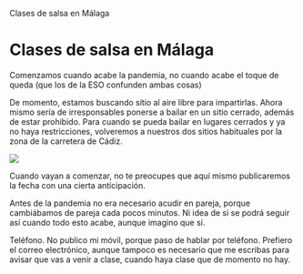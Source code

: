 Clases de salsa en Málaga

# Clases de salsa en Málaga 

Comenzamos cuando acabe la pandemia, no cuando acabe el toque de queda (que los de la ESO confunden ambas cosas) 

De momento, estamos buscando sitio al aire libre para impartirlas. Ahora mismo sería de irresponsables ponerse a bailar en un sitio cerrado, además de estar prohibido. Para cuando se pueda bailar en lugares cerrados y ya no haya restricciones, volveremos a nuestros dos sitios habituales por la zona de la carretera de Cádiz.


<img src="https://sites.google.com/site/clasesdesalsaenmalaga/horario-clases-salsa-bachata-malaga.gif">

Cuando vayan a comenzar, no te preocupes que aquí mismo publicaremos la fecha con una cierta anticipación.

Antes de la pandemia no era necesario acudir en pareja, porque cambiábamos de pareja cada pocos minutos. Ni idea de si se podrá seguir así cuando todo esto acabe, aunque imagino que sí.

Teléfono. No publico mi móvil, porque paso de hablar por teléfono. Prefiero el correo electrónico, aunque tampoco es necesario que me escribas para avisar que vas a venir a clase, cuando haya clase que de momento no hay.

